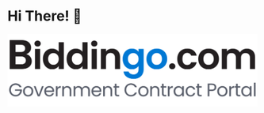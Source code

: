 # Hi There! 👋

<img src="https://github.com/biddingo/.github/raw/main/profile/biddingo-logo.svg" alt="Team Biddingo">
